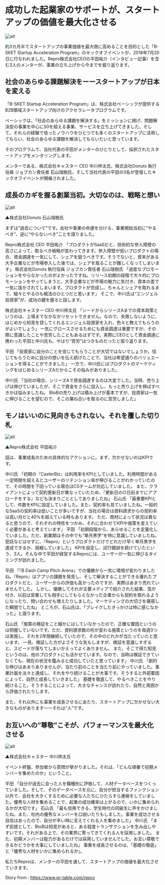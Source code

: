 # 成功した起業家のサポートが、スタートアップの価値を最大化させる

![alt](https://github.com/komoshun/Employer-Branding/blob/master/20180816/%E3%82%B9%E3%82%AF%E3%83%AA%E3%83%BC%E3%83%B3%E3%82%B7%E3%83%A7%E3%83%83%E3%83%88%202019-05-10%2017.01.12.png)

約3カ月半でスタートアップの事業価値を最大限に高めることを目的とした「B-SKET Startup Acceleration Program」のキックオフイベントが、2018年7月20日に行なわれました。Repro株式会社CEOの平田祐介（インタビュー記事）を含む3人のメンターが、事業の立ち上げから今までを振り返ります。

## 社会のあらゆる課題解決をーースタートアップが日本を変える
「B-SKET Startup Acceleration Program」は、株式会社ベーシックが提供するB2B領域スタートアップ向けのアクセラレータプログラムです。


ベーシックは、「社会のあらゆる課題を解決する」をミッションに掲げ、問題解決型の事業を中心に50を超える事業、サービスを立ち上げてきました。そして、それらの経験で培ったノウハウをひとつでも多くのスタートアップに活用してもらい、社会のあらゆる課題を解決してもらいたいと思っています。

そのプログラムで、当社代表の平田がメンターのひとりとして、採択されたスタートアップをメンタリングします。

メンターである、株式会社キャスター CEO 中川祥太氏、株式会社Donuts 執行役員 ジョブカン責任者 石山瑞樹氏、そして当社代表の平田の3名が登壇したキックオフイベントが開催されました。

## 成長のカギを握る創業当初。大切なのは、戦略と想い

![alt](https://github.com/komoshun/Employer-Branding/blob/master/20180816/f674ddd4-9c39-4c92-8f83-44ea4bca800c.jpeg)

▲株式会社Donuts 石山瑞樹氏

まずは“過去について”です。会社や事業の命運を分ける、事業開始当初に“やるべき”、逆に“やらないべき”ことを語りました。

Repro株式会社 CEO 平田祐介
「プロダクトがSaaSだと、技術的な参入障壁の高さによって、取るべき戦略が変わってきます。参入障壁が低いプロダクトの場合、資金調達を一気にして、シェアを狙うべきです。そうでないと、資本がある大手企業などが市場参入した後では、シェアを取ることが難しくなってしまいます」
株式会社Donuts 執行役員 ジョブカン責任者 石山瑞樹氏
「過度なプロモーションをやらなかったのがよかったですね。リリース初期の段階で大々的にプロモーションをやってしまうと、大手企業などが市場の魅力に気付き、資本の差で一気に抜かされてしまいます。プロダクトが完成し、ちゃんとシェアを取れるまで、細々とやるのも戦法のひとつだと思います」
そこで、中川氏は“エンジェル投資家”が、成功の鍵を握ると話します。

株式会社キャスター CEO 中川祥太氏
「シードからシリーズAまでの資本政策というのは、上場までなかなかリセットできません。なので、失敗しないように、はじめから知見を貸してくれるエンジェル投資家を入れ、色々と教えてもらうのがよいでしょう」
一気にグロースさせるためにも資金調達は重要ですが、その際に意識したことや苦労したこともあるはずです。実際にCEOとして資金調達に携わった平田と中川氏も、やはり“苦労”はつきものだったと振り返ります。

平田 「投資家に自分のことを信じてもらうことが大切ではないでしょうか。信じてもらうために自分の想いを伝え続けたことで、当社は希望通りのバリュエーションを得ることができました」
一方で、中川氏にはプロダクトのマーケティングをはじめるシリーズAだからこその悩みがありました。

中川氏 「当社の場合、シリーズAで資金調達するのは大変でした。当時、売り上げは伸びていましたが、そこで資金をさらに投入し、もっと売り上げを伸ばすべきかは悩みましたね。
BtoBの売り上げは積み上げが基本ですが、投資家は一気に伸びることを望むので、そこの兼ね合いを取るのに苦労しました」


## モノはいいのに見向きもされない。それを覆した切り札

![alt](https://github.com/komoshun/Employer-Branding/blob/master/20180816/15f0bec0-2d9a-4011-b8e0-14c8005a1a8e.jpeg)

▲Repro株式会社 平田祐介

話は、事業成長のための具体的なアクションに。まず、欠かせないのはKPIです。

中川氏 「初期の『CasterBiz』は利用率をKPIとしていました。利用時間がある一定時間を超えるとユーザーのリテンション率が伸びることがわかっていたので、その時間を下回っている場合はCSチームが対応していました。
また、クライアントによって契約更新日が異なっていたため、『更新日の○日前までにアプローチをする』なども決まりごととしてありましたね」
石山氏 「最重要KPIとして、件数をKPIに設定していました。また、契約率も見ていましたね。一般的なSaaSの契約率は低いことが多いですが、当社の場合は資料請求からの契約率は高い月だと40%を超えている時もあります。
ただ、商材によって状況は異なると思うので、それぞれの特性をつかみ、それに合わせてKPIや施策を変えていく必要があると考えています」
平田 「初期段階から、あらゆることを定量化していました。ただ、創業期はその中でも“単月黒字”を特に意識していましたね。受託などはせずに、『Repro』というプロダクトだけでどれだけ早く単月黒字を達成できるか、挑戦していました」
KPIを設定し、試行錯誤を続けていたという、3人。そんな中で平田が経営するReproには、ユーザーが一気に伸びるタイミングが訪れました。

平田 「『B Dash Camp Pitch Arena』での優勝から一気に環境が変わりましたね。『Repro』はアプリの課題を発見し、そして解決することができる優れたプロダクトだと、ユーザーからの評価も高かったのですが、実際はあまり売れていませんでした。
しかし、優勝してそれが主要メディアで紹介された結果、箔が付き、以前は営業しても相手にしてもらえなかった企業からも契約を取れるようになったり、問い合わせも増えたりしました。マーケティングの大切さを痛感した瞬間でしたね」
ところが、石山氏は、「ブレイクしたきっかけは特に感じなかった」と語ります。

石山氏 「施策の検証をこと細かにはしていなかったので、正確な要因というのは把握していないです。ただ、資料請求数の桁が変わる施策というのを毎週3つは実施し、それを2年間継続していたので、その中のどれかが当たっていたと思います。
一見、検証した方がよさそうな気もしますが、検証を意識しすぎると、スピードが落ちてしまいかえってよくありません。
また、そこで得た知見というのは、他のプロダクトにも活かせています。なので、当時は検証できていなくても、現在の状況を鑑みると成功していたと思っています」
中川氏 「劇的な伸びはあまりありませんが、当たり前のことを当たり前にやっていました。事業計画を淡々と達成し、それをやり続けることが大事です。そうすると外部要因によって、自然と成長していきました」
基礎を徹底して、やるべきことをやり続けること。そうすることによって、大きなチャンスが訪れたり、自然と周囲から評価されたりします。

また、それ以外にも事業を成長させるにあたり、スタートアップに欠かせない大きなものがありますーーそれは“人”です。

## お互いへの“尊敬”こそが、パフォーマンスを最大化させる

![alt](https://github.com/komoshun/Employer-Branding/blob/master/20180816/effe0e65-f8f8-46db-b4af-a8bc889e20dc.jpeg)

▲株式会社キャスター 中川祥太氏

イベント終盤、参加者から質問が挙がりました。それは、「どんな順番で初期メンバーを集めたのか」ということ。

平田 「自分が過去に会った人を職種別に評価して、人材データベースをつくっていました。そして、そのデータベースを元に、自分が担当するファンクション以外で、会社を大きくするために必要な人たちにひたらすら連絡をしていました。優秀な人材を集めることで、起業の成功確率は上がるので、いかに集められるかが大切です」
石山氏 「最も信用できる、学生時代の同級生に声をかけましたね。また、社内の優秀なメンバーを口説いたりもしました。事業を成功させる自信はあったので、自分が辛い時に支えてくれる人を集めました」
中川氏 「まず前提として、BtoBは知見があると、ある程度トランザクションを生み出しやすいです。それがある上で、その業界に寄ってきてくれる人を採用しました。
また、初期メンバーは能力があるだけでは採用していませんでした。お互い尊敬できるかどうかを大事にしていましたね」
事業を成長させるのは、「基礎の徹底」と「優秀な人材をいかに集められるか」。

私たちReproは、メンターの平田を通して、スタートアップの価値を最大化させていきます。

Story from : https://www.pr-table.com/repro

